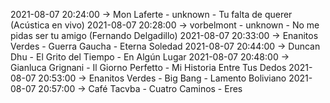 2021-08-07 20:24:00 -> Mon Laferte - unknown - Tu falta de querer (Acústica en vivo)
2021-08-07 20:28:00 -> vorbelmont - unknown - No me pidas ser tu amigo (Fernando Delgadillo)
2021-08-07 20:33:00 -> Enanitos Verdes - Guerra Gaucha - Eterna Soledad
2021-08-07 20:44:00 -> Duncan Dhu - El Grito del Tiempo - En Algún Lugar
2021-08-07 20:48:00 -> Gianluca Grignani - Il Giorno Perfetto - Mi Historia Entre Tus Dedos
2021-08-07 20:53:00 -> Enanitos Verdes - Big Bang - Lamento Boliviano
2021-08-07 20:57:00 -> Café Tacvba - Cuatro Caminos - Eres
